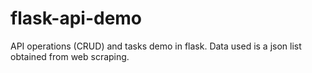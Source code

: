# flask-api-demo
API operations (CRUD) and tasks demo in flask. Data used is a json list obtained from web scraping.
